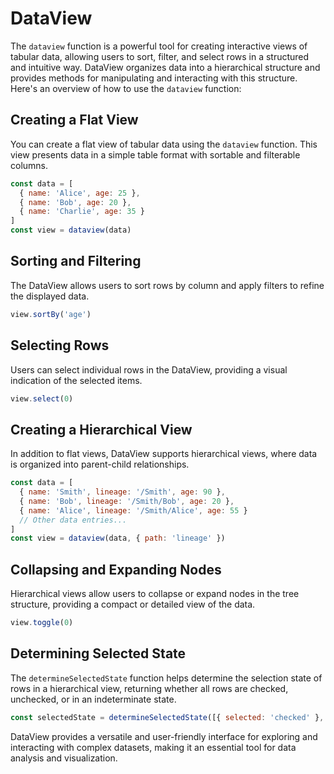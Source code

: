 # DataView

The `dataview` function is a powerful tool for creating interactive views of tabular data, allowing users to sort, filter, and select rows in a structured and intuitive way. DataView organizes data into a hierarchical structure and provides methods for manipulating and interacting with this structure. Here's an overview of how to use the `dataview` function:

## Creating a Flat View

You can create a flat view of tabular data using the `dataview` function. This view presents data in a simple table format with sortable and filterable columns.

```javascript
const data = [
  { name: 'Alice', age: 25 },
  { name: 'Bob', age: 20 },
  { name: 'Charlie', age: 35 }
]
const view = dataview(data)
```

## Sorting and Filtering

The DataView allows users to sort rows by column and apply filters to refine the displayed data.

```javascript
view.sortBy('age')
```

## Selecting Rows

Users can select individual rows in the DataView, providing a visual indication of the selected items.

```javascript
view.select(0)
```

## Creating a Hierarchical View

In addition to flat views, DataView supports hierarchical views, where data is organized into parent-child relationships.

```javascript
const data = [
  { name: 'Smith', lineage: '/Smith', age: 90 },
  { name: 'Bob', lineage: '/Smith/Bob', age: 20 },
  { name: 'Alice', lineage: '/Smith/Alice', age: 55 }
  // Other data entries...
]
const view = dataview(data, { path: 'lineage' })
```

## Collapsing and Expanding Nodes

Hierarchical views allow users to collapse or expand nodes in the tree structure, providing a compact or detailed view of the data.

```javascript
view.toggle(0)
```

## Determining Selected State

The `determineSelectedState` function helps determine the selection state of rows in a hierarchical view, returning whether all rows are checked, unchecked, or in an indeterminate state.

```javascript
const selectedState = determineSelectedState([{ selected: 'checked' }, { selected: 'unchecked' }])
```

DataView provides a versatile and user-friendly interface for exploring and interacting with complex datasets, making it an essential tool for data analysis and visualization.
